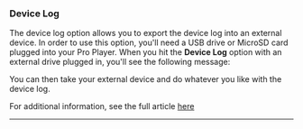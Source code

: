 ### Device Log

The device log option allows you to export the device log into an external device. In order to use this option, you'll need a USB drive or MicroSD card plugged into your Pro Player. When you hit the **Device Log** option with an external drive plugged in, you'll see the following message:



You can then take your external device and do whatever you like with the device log.

For additional information, see the full article [here](https://support.optisigns.com/hc/en-us/articles/35577511423635)

---
